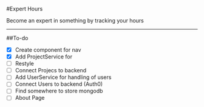#Expert Hours

Become an expert in something by tracking your hours

---

##To-do

- [x] Create component for nav
- [x] Add ProjectService for 
- [ ] Restyle
- [ ] Connect Projecs to backend
- [ ] Add UserService for handling of users
- [ ] Connect Users to backend (Auth0)
- [ ] Find somewhere to store mongodb
- [ ] About Page